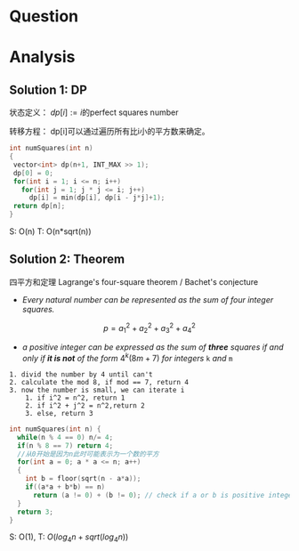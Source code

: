 # Question

# Analysis
## Solution 1: DP
状态定义：
$dp[i]:=i$的perfect squares number

转移方程：
dp[i]可以通过遍历所有比i小的平方数来确定。
```cpp
int numSquares(int n)
{
 vector<int> dp(n+1, INT_MAX >> 1);
 dp[0] = 0;
 for(int i = 1; i <= n; i++)
   for(int j = 1; j * j <= i; j++)
     dp[i] = min(dp[i], dp[i - j*j]+1);
 return dp[n];
}
```
S: O(n) T: O(n*sqrt(n))

## Solution 2: Theorem
四平方和定理 Lagrange's four-square theorem / Bachet's conjecture

- *Every natural number can be represented as the sum of four integer squares.*

$$p = a_1^2 + a_2^2 + a_3^2 + a_4^2$$

- *a positive integer can be expressed as the sum of **three** squares if and only if **it is not** of the form* $4^k(8m+7)$ *for integers* `k` *and* `m`

```pseudocode
1. divid the number by 4 until can't 
2. calculate the mod 8, if mod == 7, return 4
3. now the number is small, we can iterate i
	1. if i^2 = n^2, return 1
	2. if i^2 + j^2 = n^2,return 2
	3. else, return 3
```


```cpp
int numSquares(int n) {
  while(n % 4 == 0) n/= 4;
  if(n % 8 == 7) return 4;
  //从0开始是因为n此时可能表示为一个数的平方
  for(int a = 0; a * a <= n; a++)
  {
    int b = floor(sqrt(n - a*a));
    if((a*a + b*b) == n)
      return (a != 0) + (b != 0); // check if a or b is positive integer
  }
  return 3;
}
```

S: O(1), T: $O(log_4n+sqrt(log_4n))$
